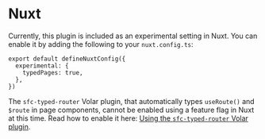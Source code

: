 # Nuxt

Currently, this plugin is included as an experimental setting in Nuxt. You can enable it by adding the following to your `nuxt.config.ts`:

```ts{2-4}
export default defineNuxtConfig({
  experimental: {
    typedPages: true,
  },
})
```

The `sfc-typed-router` Volar plugin, that automatically types `useRoute()` and `$route` in page components, cannot be enabled using a feature flag in Nuxt at this time. Read how to enable it here: [Using the `sfc-typed-router` Volar plugin](/guide/typescript#using-the-sfc-typed-router-volar-plugin).